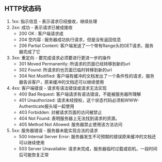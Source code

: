## HTTP状态码
  1. 1xx: 指示信息 - 表示请求已经接收，继续处理
  2. 2xx: 成功 - 表示请求已被成接收
      - 200 OK : 客户端请求成
      - 204 空内容 : 服务器成功执行请求，但是没有返回信息
      - 206 Partial Content: 客户端发送了一个带有Range头的GET请求，服务器完成了它
  3. 3xx: 重定向 - 要完成请求必须要进行更进一步的操作
      - 301 Moved Permanently: 所请求的页面已经转移到新的url
      - 302 Found: 所请求的也页面已临时转移到新的url
      - 304 Not Modified: 客户端有缓冲的文档发出了一个条件性的请求，服务器告诉客户，原来缓冲的文档还可以继续使用
  4. 4xx: 客户端错误 - 请求有语法错误或请求无法实现
      - 400 Bad Request: 客户端请求有语法错误，不能被服务器所理解
      - 401 Unauthorized: 请求未经授权，这个状态代码必须和WWW-Authenticate报头域一起使用
      - 403 Forbidden: 对被请求页面的访问被禁止
      - 404 Not Found: 表明服务器上无法找到请求的资源。
      - 405 Method Not Allowed: 服务器禁止使用该方法访问
  5. 5xx: 服务器错误 - 服务器未能实现合法的请求
      - 500 Internal Server Error: 服务器发生不可预期的错误原来缓冲的文档还可以继续使用
      - 503 Server Unavailable: 请求未完成，服务器临时过载或宕机，一段时间后可能恢复正常